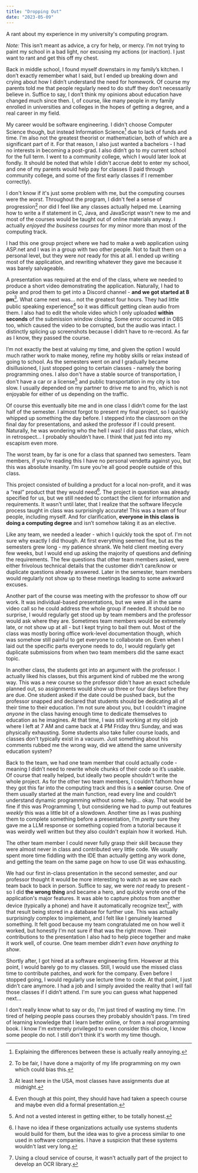 ```yaml
---
title: "Dropping Out"
date: "2023-05-09"
---
```


A rant about my experience in my university's computing program.

_Note:_ This isn’t meant as advice, a cry for help, or mercy. I’m not trying to paint my school in a bad light, nor excusing my actions (or inaction). I just want to rant and get this off my chest.

Back in middle school, I found myself downstairs in my family’s kitchen. I don’t exactly remember what I said, but I ended up breaking down and crying about how I didn’t understand the need for homework. Of course my parents told me that people regularly need to do stuff they don’t necessarily believe in. Suffice to say, I don’t think my opinions about education have changed much since then. I, of course, like many people in my family enrolled in universities and colleges in the hopes of getting a degree, and a real career in my field.

My career would be software engineering. I didn't choose Computer Science  though, but instead Information Science[^1] due to lack of funds and time. I'm also not the greatest theorist or mathematician, both of which are a significant part of it. For that reason, I also just wanted a bachelors - I had no interests in becoming a post-grad. I also didn’t go to my current school for the full term. I went to a community college, which I would later look at fondly. It should be noted that while I didn't accrue debt to enter my school, and one of my parents would help pay for classes (I paid through community college, and some of the first early classes if I remember correctly).

I don't know if it's just some problem with me, but the computing courses were the _worst_. Throughout the program, I didn't feel a sense of progression[^2] nor did I feel like any classes actually helped me. Learning how to write a if statement in C, Java, and JavaScript wasn't new to me and most of the courses would be taught out of online materials anyway. I actually _enjoyed the business courses_ for my minor more than most of the computing track.

I had this one group project where we had to make a web application using ASP.net and I was in a group with two other people. Not to fault them on a personal level, but they were *not* ready for this at all. I ended up writing most of the application, and rewriting whatever they gave me because  it was barely salvageable.

A presentation was required at the end of the class, where we needed to produce a short video demonstrating the application. Naturally, I had to poke and prod them to get into a Discord channel - **and we got started at 8 pm**[^3]. What came next was... not the greatest four hours. They had little public speaking experience[^4] so it was difficult getting clean audio from them. I also had to edit the whole video which I only uploaded **within seconds** of the submission window closing. Some error occurred in OBS too, which caused the video to be corrupted, but the audio was intact. I distinctly splicing up screenshots because I didn’t have to re-record. As far as I know, they passed the course.

I’m not exactly the best at valuing my time, and given the option I would much rather work to make money, refine my hobby skills or relax instead of going to school. As the semesters went on and I gradually became disillusioned, I just stopped going to certain classes - namely the boring programming ones. I also don't have a stable source of transportation, I don't have a car or a license[^5] and public transportation in my city is too slow. I usually depended on my partner to drive me to and fro, which is not enjoyable for either of us depending on the traffic.

Of course this eventually bite me and in one class I didn’t come for the last half of the semester. I almost forgot to present my final project, so I quickly whipped up something the day before. I stepped into the classroom on the final day for presentations, and asked the professor if I could present. Naturally, he was wondering who the hell I was! I did pass that class, which in retrospect... I probably shouldn’t have. I think that just fed into my escapism even more.

The worst team, by far is one for a class that spanned two semesters. Team members, if you’re reading this I have no personal vendetta against you, but this was absolute insanity. I’m sure you’re all good people outside of this class.

This project consisted of building a product for a local non-profit, and it was a “real” product that they would need[^6]. The project in question was already specified for us, but we still needed to contact the client for information and requirements. It wasn’t until later, that I realize that the software lifecycle process taught in class was surprisingly accurate! This was a team of four people, including myself. And for clarification, **everyone in this class is doing a computing degree** and isn’t somehow taking it as an elective.

Like any team, we needed a leader - which I quickly took the spot of. I'm not sure why exactly I did though. At first everything seemed fine, but as the semesters grew long - my patience shrank. We held client meeting every few weeks, but I would end up asking the majority of questions and defining the requirements. The few questions that other team members asked, were either frivolous technical details that the customer didn't care/know or duplicate questions already answered. Later in the semester, team members would regularly not show up to these meetings leading to some awkward excuses.

Another part of the course was meeting with the professor to show off our work. It was individual-based presentations, but we were all in the same video call so he could address the whole group if needed. It should be no surprise, I would regularly get stood up by team members and the professor would ask where they are. Sometimes team members would be extremely late, or not show up at all - but I kept trying to bail them out. Most of the class was mostly boring office work-level documentation though, which was somehow still painful to get everyone to collaborate on. Even when I laid out the specific parts everyone needs to do, I would regularly get duplicate submissions from when two team members did the same exact topic.

In another class, the students got into an argument with the professor. I actually liked his classes, but this argument kind of rubbed me the wrong way. This was a new course so the professor didn't have an exact schedule planned out, so assignments would show up three or four days before they are due. One student asked if the date could be pushed back, but the professor snapped and declared that students should be dedicating all of their time to their education. I'm not sure about you, but I couldn't imagine _anyone_ in the class having enough time to dedicate themselves to education as he imagines. At that time, I was still working at my old job where I left at 7 AM and came back at 4 PM Friday thru Sunday, and was physically exhausting. Some students also take fuller course loads, and classes don't typically exist in a vacuum. Just something about his comments rubbed me the wrong way, did we attend the same university education system?

Back to the team, we had one team member that could actually code - meaning I didn’t need to rewrite whole chunks of their code so it’s usable. Of course that really helped, but ideally two people shouldn't write the whole project. As for the other two team members, I couldn’t fathom how they got this far into the computing track and this is a **senior** course. One of them usually started at the main function, read every line and couldn’t understand dynamic programming without some help... okay. That would be fine if this was Programming 1, but considering we had to pump out features *weekly* this was a little bit of a slowdown. Another time as I was pushing them to complete something before a presentation, I'm _pretty_ sure they gave me a LLM response or something copied from a tutorial because it was weirdly well written but they also couldn't explain how it worked. Huh.

The other team member I could never fully grasp their skill because they were almost never in class and contributed very little code. We usually spent more time fiddling with the IDE than actually getting any work done, and getting the team on the same page on how to use Git was exhausting.

We had our first in-class presentation in the second semester, and our professor thought it would be more interesting to watch as we saw each team back to back in person. Suffice to say, we were *not* ready to present - so I did **the wrong thing** and became a hero, and quickly wrote one of the application's major features. It was able to capture photos from another device (typically a phone) and have it automatically recognize text[^7], with that result being stored in a database for further use. This was actually surprisingly complex to implement, and I felt like I genuinely learned something. It felt good because my team congratulated me on how well it worked, but honestly I'm not sure if that was the right move. Their contributions to the presentation I also had to help piece together and make it work well, of course. One team member _didn't even have anything to show_.

Shortly after, I got hired at a software engineering firm. However at this point, I would barely go to my classes. Still, I would use the missed class time to contribute patches, and work for the company. Even before I stopped going, I would regularly use lecture time to code. At that point, I just didn’t care anymore. I had a job and I simply avoided the reality that I *will* fail those classes if I didn’t attend. I'm sure you can guess what happened next...

I don't really know what to say or do, I'm just tired of wasting my time. I'm tired of helping people pass courses they probably shouldn't pass. I'm tired of learning knowledge that I learn better online, or from a real programming book. I know I'm extremely privileged to even consider this choice, I know some people do not. I still don't think it's worth my time though.

[^1]: Explaining the differences between these is actually really annoying.

[^2]: To be fair, I have done a majority of my life programming on my own which could bias this.

[^3]: At least here in the USA, most classes have assignments due at midnight.

[^4]: Even though at this point, they should have had taken a speech course and maybe even did a formal presentation.

[^5]: And not a vested interest in getting either, to be totally honest.

[^6]: I have no idea if these organizations actually use systems students would build for them, but the idea was to give a process similar to one used in software companies. I have a suspicion that these systems wouldn't last very long.

[^7]: Using a cloud service of course, it wasn't actually part of the project to develop an OCR library.
